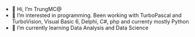 - 👋 Hi, I’m TrungMC@
- 👀 I’m interested in programming. Been working with TurboPascal and TurboVision, Visual Basic 6, Delphi, C#, php and currenty mostly Python
- 🌱 I’m currently learning Data Analysis and Data Science

<!---
TrungMC/TrungMC is a ✨ special ✨ repository because its `README.md` (this file) appears on your GitHub profile.
You can click the Preview link to take a look at your changes.
--->
